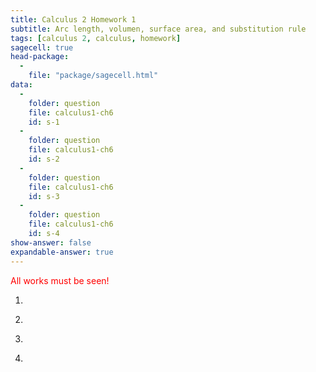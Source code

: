 ```yaml
---
title: Calculus 2 Homework 1
subtitle: Arc length, volumen, surface area, and substitution rule
tags: [calculus 2, calculus, homework]
sagecell: true
head-package:
  -
    file: "package/sagecell.html"
data:
  -
    folder: question
    file: calculus1-ch6
    id: s-1
  -
    folder: question
    file: calculus1-ch6
    id: s-2
  - 
    folder: question
    file: calculus1-ch6
    id: s-3
  -
    folder: question
    file: calculus1-ch6
    id: s-4
show-answer: false
expandable-answer: true
---
```

<span style="color:red;">All works must be seen!</span>

1. <div id='question-question-calculus1-ch6-s1'></div>

2. <div id='question-question-calculus1-ch6-s2'></div>

3. <div id='question-question-calculus1-ch6-s3'></div>

4. <div id='question-question-calculus1-ch6-s4'></div>
